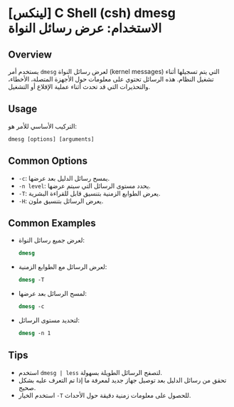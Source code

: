 # [لينكس] C Shell (csh) dmesg الاستخدام: عرض رسائل النواة

## Overview
يستخدم أمر `dmesg` لعرض رسائل النواة (kernel messages) التي يتم تسجيلها أثناء تشغيل النظام. هذه الرسائل تحتوي على معلومات حول الأجهزة المتصلة، الأخطاء، والتحذيرات التي قد تحدث أثناء عملية الإقلاع أو التشغيل.

## Usage
التركيب الأساسي للأمر هو:
```
dmesg [options] [arguments]
```

## Common Options
- `-c`: يمسح رسائل الدليل بعد عرضها.
- `-n level`: يحدد مستوى الرسائل التي سيتم عرضها.
- `-T`: يعرض الطوابع الزمنية بتنسيق قابل للقراءة البشرية.
- `-H`: يعرض الرسائل بتنسيق ملون.

## Common Examples
- لعرض جميع رسائل النواة:
  ```csh
  dmesg
  ```

- لعرض الرسائل مع الطوابع الزمنية:
  ```csh
  dmesg -T
  ```

- لمسح الرسائل بعد عرضها:
  ```csh
  dmesg -c
  ```

- لتحديد مستوى الرسائل:
  ```csh
  dmesg -n 1
  ```

## Tips
- استخدم `dmesg | less` لتصفح الرسائل الطويلة بسهولة.
- تحقق من رسائل الدليل بعد توصيل جهاز جديد لمعرفة ما إذا تم التعرف عليه بشكل صحيح.
- استخدم الخيار `-T` للحصول على معلومات زمنية دقيقة حول الأحداث.